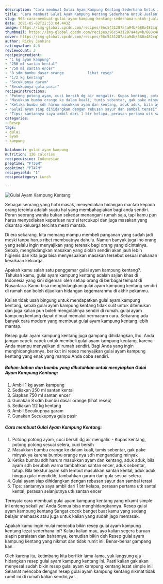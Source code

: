 ```yaml
---
description: "Cara membuat Gulai Ayam Kampung Kentang Sederhana Untuk Jualan"
title: "Cara membuat Gulai Ayam Kampung Kentang Sederhana Untuk Jualan"
slug: 963-cara-membuat-gulai-ayam-kampung-kentang-sederhana-untuk-jualan
date: 2021-05-02T22:53:04.443Z
image: https://img-global.cpcdn.com/recipes/96c5431287a4a94b/680x482cq70/gulai-ayam-kampung-kentang-foto-resep-utama.jpg
thumbnail: https://img-global.cpcdn.com/recipes/96c5431287a4a94b/680x482cq70/gulai-ayam-kampung-kentang-foto-resep-utama.jpg
cover: https://img-global.cpcdn.com/recipes/96c5431287a4a94b/680x482cq70/gulai-ayam-kampung-kentang-foto-resep-utama.jpg
author: Ricky Jenkins
ratingvalue: 4.6
reviewcount: 3
recipeingredient:
- "1 kg ayam kampung"
- "250 ml santan kental"
- "750 ml santan encer"
- "8 sdm bumbu dasar orange           lihat resep"
- "1/2 kg kentang"
- "Secukupnya garam"
- "Secukupnya gula pasir"
recipeinstructions:
- "Potong potong ayam, cuci bersih dg air mengalir. Kupas kentang, potong potong sesuai selera, cuci bersih"
- "Masukkan bumbu orange ke dalam kuali, tumis sebentar, gak pake minyak ya karena bumbu orange nya sdh mengandung minyak"
- "Ketika bumbu sdh harum masukkan ayam dan kentang, aduk aduk, bila ayam sdh berubah warna tambahkan santan encer, aduk sebentar, tutup. Bila tekstur ayam sdh lembut masukkan santan kental, aduk aduk hingga gulai mendidih, tambahkan garam dan gula sesuai selera."
- "Gulai ayam siap dihidangkan dengan rebusan sayur dan sambal terasi"
- "Tips: santannya saya ambil dari 1 btr kelapa, perasan pertama utk santal kental, perasan selanjutnya utk santan encer"
categories:
- Resep
tags:
- gulai
- ayam
- kampung

katakunci: gulai ayam kampung 
nutrition: 126 calories
recipecuisine: Indonesian
preptime: "PT30M"
cooktime: "PT47M"
recipeyield: "1"
recipecategory: Lunch

---
```



![Gulai Ayam Kampung Kentang](https://img-global.cpcdn.com/recipes/96c5431287a4a94b/680x482cq70/gulai-ayam-kampung-kentang-foto-resep-utama.jpg)

Sebagai seorang yang hobi masak, menyediakan hidangan mantab kepada orang tercinta adalah suatu hal yang membahagiakan bagi anda sendiri. Peran seorang  wanita bukan sekedar menangani rumah saja, tapi kamu pun harus menyediakan keperluan nutrisi tercukupi dan juga masakan yang disantap keluarga tercinta mesti mantab.

Di era  sekarang, kita memang mampu membeli panganan yang sudah jadi meski tanpa harus ribet membuatnya dahulu. Namun banyak juga lho orang yang selalu ingin menyajikan yang terenak bagi orang yang dicintainya. Sebab, menghidangkan masakan yang diolah sendiri akan jauh lebih higienis dan kita juga bisa menyesuaikan masakan tersebut sesuai makanan kesukaan keluarga. 



Apakah kamu salah satu penggemar gulai ayam kampung kentang?. Tahukah kamu, gulai ayam kampung kentang adalah sajian khas di Indonesia yang kini digemari oleh setiap orang di berbagai tempat di Nusantara. Kamu bisa menghidangkan gulai ayam kampung kentang sendiri di rumah dan boleh dijadikan hidangan kegemaranmu di akhir pekanmu.

Kalian tidak usah bingung untuk mendapatkan gulai ayam kampung kentang, sebab gulai ayam kampung kentang tidak sulit untuk ditemukan dan juga kalian pun boleh mengolahnya sendiri di rumah. gulai ayam kampung kentang dapat dibuat memalui bermacam cara. Sekarang ada banyak cara modern yang membuat gulai ayam kampung kentang lebih mantap.

Resep gulai ayam kampung kentang juga gampang dihidangkan, lho. Anda jangan capek-capek untuk membeli gulai ayam kampung kentang, karena Anda mampu menyajikan di rumah sendiri. Bagi Anda yang ingin menghidangkannya, berikut ini resep menyajikan gulai ayam kampung kentang yang enak yang mampu Anda coba sendiri.

<!--inarticleads1-->

##### Bahan-bahan dan bumbu yang dibutuhkan untuk menyiapkan Gulai Ayam Kampung Kentang:

1. Ambil 1 kg ayam kampung
1. Sediakan 250 ml santan kental
1. Siapkan 750 ml santan encer
1. Gunakan 8 sdm bumbu dasar orange           (lihat resep)
1. Sediakan 1/2 kg kentang
1. Ambil Secukupnya garam
1. Gunakan Secukupnya gula pasir




<!--inarticleads2-->

##### Cara membuat Gulai Ayam Kampung Kentang:

1. Potong potong ayam, cuci bersih dg air mengalir. - Kupas kentang, potong potong sesuai selera, cuci bersih
1. Masukkan bumbu orange ke dalam kuali, tumis sebentar, gak pake minyak ya karena bumbu orange nya sdh mengandung minyak
1. Ketika bumbu sdh harum masukkan ayam dan kentang, aduk aduk, bila ayam sdh berubah warna tambahkan santan encer, aduk sebentar, tutup. Bila tekstur ayam sdh lembut masukkan santan kental, aduk aduk hingga gulai mendidih, tambahkan garam dan gula sesuai selera.
1. Gulai ayam siap dihidangkan dengan rebusan sayur dan sambal terasi
1. Tips: santannya saya ambil dari 1 btr kelapa, perasan pertama utk santal kental, perasan selanjutnya utk santan encer




Ternyata cara membuat gulai ayam kampung kentang yang nikamt simple ini enteng sekali ya! Anda Semua bisa menghidangkannya. Resep gulai ayam kampung kentang Sangat cocok banget buat kamu yang sedang belajar memasak atau juga untuk kalian yang sudah jago memasak.

Apakah kamu ingin mulai mencoba bikin resep gulai ayam kampung kentang lezat sederhana ini? Kalau kalian mau, ayo kalian segera buruan siapin peralatan dan bahannya, kemudian bikin deh Resep gulai ayam kampung kentang yang nikmat dan tidak rumit ini. Benar-benar gampang kan. 

Oleh karena itu, ketimbang kita berfikir lama-lama, yuk langsung aja hidangkan resep gulai ayam kampung kentang ini. Pasti kalian gak akan menyesal sudah bikin resep gulai ayam kampung kentang lezat simple ini! Selamat mencoba dengan resep gulai ayam kampung kentang nikmat tidak rumit ini di rumah kalian sendiri,ya!.

